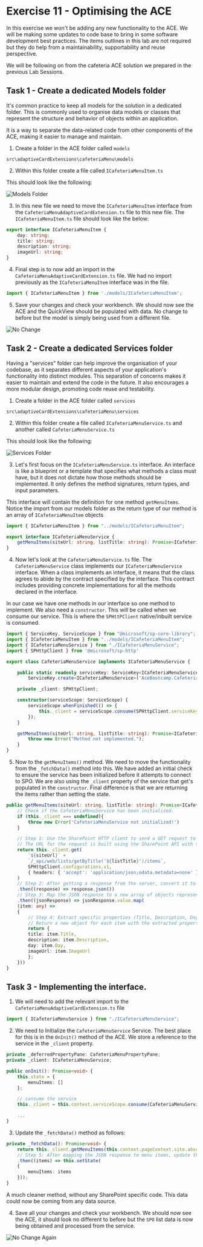 # Exercise 11 - Optimising the ACE
In this exercise we won't be adding any new functionality to the ACE. We will be making some updates to code base to bring in some software development best practices. The items outlines in this lab are not required but they do help from a maintainability, supportability and reuse perspective.

We will be following on from the cafeteria ACE solution we prepared in the previous Lab Sessions. 

## Task 1 - Create a dedicated Models folder

It's common practice to keep all models for the solution in a dedicated folder. This is commonly used to organise data models or classes that represent the structure and behavior of objects within an application. 

It is a way to separate the data-related code from other components of the ACE, making it easier to manage and maintain.

1. Create a folder in the ACE folder called `models`

`src\adaptiveCardExtensions\cafeteriaMenu\models`

2. Within this folder create a file called `ICafeteriaMenuItem.ts`

This should look like the following:

![Models Folder](../../Assets/ModelFolder.png)

3. In this new file we need to move the `ICafeteriaMenuItem` interface from the `CafeteriaMenuAdaptiveCardExtension.ts` file to this new file. The `ICafeteriaMenuItem.ts` file should look like the below:

```typescript
export interface ICafeteriaMenuItem {
    day: string;
    title: string;
    description: string;
    imageUrl: string;
}
```

4. Final step is to now add an import in the `CafeteriaMenuAdaptiveCardExtension.ts` file. We had no import previously as the `ICafeteriaMenuItem` interface was in the file.

```typescript
import { ICafeteriaMenuItem } from './models/ICafeteriaMenuItem';
```

5. Save your changes and check your workbench. We should now see the ACE and the QuickView should be populated with data. No change to before but the model is simply being used from a different file.

![No Change](../../Assets/SPOCanteen.png)

## Task 2 - Create a dedicated Services folder

Having a "services" folder can help improve the organisation of your codebase, as it separates different aspects of your application's functionality into distinct modules. This separation of concerns makes it easier to maintain and extend the code in the future. It also encourages a more modular design, promoting code reuse and testability.

1. Create a folder in the ACE folder called `services`

`src\adaptiveCardExtensions\cafeteriaMenu\services`

2. Within this folder create a file called `ICafeteriaMenuService.ts` and another called `CafeteriaMenuService.ts`

This should look like the following:

![Services Folder](../../Assets/ServicesFolder.png)

3. Let's first focus on the `ICafeteriaMenuService.ts` interface. An interface is like a blueprint or a template that specifies what methods a class must have, but it does not dictate how those methods should be implemented. It only defines the method signatures, return types, and input parameters.

This interface will contain the definition for one method `getMenuItems`. Notice the import from our models folder as the return type of our method is an array of `ICafeteriaMenuItem` objects

```typescript
import { ICafeteriaMenuItem } from "../models/ICafeteriaMenuItem";

export interface ICafeteriaMenuService {  
    getMenuItems(siteUrl: string, listTitle: string): Promise<ICafeteriaMenuItem[]>;
}
```

4. Now let's look at the `CafeteriaMenuService.ts` file. The `CafeteriaMenuService` class implements our `ICafeteriaMenuService` interface. When a class implements an interface, it means that the class agrees to abide by the contract specified by the interface. This contract includes providing concrete implementations for all the methods declared in the interface.

In our case we have one methods in our interface so one method to implement. We also need a `constructor`. This will be called when we consume our service. This is where the `SPHttPClient` native/inbuilt service is consumed.  

```typescript
import { ServiceKey, ServiceScope } from "@microsoft/sp-core-library";
import { ICafeteriaMenuItem } from "../models/ICafeteriaMenuItem";
import { ICafeteriaMenuService } from "./ICafeteriaMenuService";
import { SPHttpClient } from '@microsoft/sp-http'

export class CafeteriaMenuService implements ICafeteriaMenuService {

    public static readonly serviceKey: ServiceKey<ICafeteriaMenuService> = 
        ServiceKey.create<ICafeteriaMenuService>('AceBootcamp.CafeteriaMenuService', CafeteriaMenuService);

    private _client: SPHttpClient;    

    constructor(serviceScope: ServiceScope) { 
        serviceScope.whenFinished(() => {
            this._client = serviceScope.consume(SPHttpClient.serviceKey);
        });
    }

    getMenuItems(siteUrl: string, listTitle: string): Promise<ICafeteriaMenuItem[]> {
        throw new Error("Method not implemented.");
    }
}
```

5. Now to the `getMenuItems()` method. We need to move the functionality from the `_fetchData()` method into this. We have added an initial check to ensure the service has been initialized before it attempts to connect to SPO. We are also using the `_client` property of the service that get's populated in the `constructor`. Final difference is that we are returning the items rather than setting the state.

```typescript
public getMenuItems(siteUrl: string, listTitle: string): Promise<ICafeteriaMenuItem[]> {
    // Check if the CafeteriaMenuService has been initialized.
    if (this._client === undefined){
        throw new Error('CafeteriaMenuService not initialized!')
    }

    // Step 1: Use the SharePoint HTTP client to send a GET request to retrieve data from the specified SharePoint list.
    // The URL for the request is built using the SharePoint API with the list title from the properties.
    return this._client.get(
        `${siteUrl}` +
        `/_api/web/lists/getByTitle('${listTitle}')/items`,
        SPHttpClient.configurations.v1,
        { headers: { 'accept': 'application/json;odata.metadata=none' }}
    )
    // Step 2: After getting a response from the server, convert it to JSON format.
    .then((response) => response.json())
    // Step 3: Map the JSON response to a new array of objects representing the menu items.
    .then((jsonResponse) => jsonResponse.value.map(
    (item: any) => 
    { 
        // Step 4: Extract specific properties (Title, Description, Day, ImageUrl) from each item in the JSON response.
        // Return a new object for each item with the extracted properties.
        return { 
        title: item.Title, 
        description: item.Description,
        day: item.Day,
        imageUrl: item.ImageUrl 
        }; 
    }))
}
```

## Task 3 - Implementing the interface.

1. We will need to add the relevant import to the `CafeteriaMenuAdaptiveCardExtension.ts` file

```typescript
import { ICafeteriaMenuService } from "./ICafeteriaMenuService";
```

2. We need to Initialize the `CafeteriaMenuService` Service. The best place for this is in the `OnInit()` method of the ACE. We store a reference to the service in the `_client` property.

```typescript
private _deferredPropertyPane: CafeteriaMenuPropertyPane;
private _client: ICafeteriaMenuService;

public onInit(): Promise<void> {
    this.state = {
        menuItems: []
    };

    // consume the service
    this._client = this.context.serviceScope.consume(CafeteriaMenuService.serviceKey);

    ...
}
```



3. Update the `_fetchData()` method as follows:

```typescript
private _fetchData(): Promise<void> {
    return this._client.getMenuItems(this.context.pageContext.site.absoluteUrl, this.properties.listTitle)
    // Step 5: After mapping the JSON response to menu items, update the component's state with the retrieved menu items.
    .then((items) => this.setState(
    { 
        menuItems: items 
    }));
}
```

A much cleaner method, without any SharePoint specific code. This data could now be coming from any data source.

4. Save all your changes and check your workbench. We should now see the ACE, it should look no different to before but the `SPO` list data is now being obtained and processed from the service.

![No Change Again](../../Assets/SPOCanteen.png)